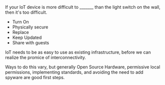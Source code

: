 If your IoT device is more difficult to _______ than the light switch on the wall, then it's too difficult.
* Turn On
* Physically secure
* Replace
* Keep Updated
* Share with guests
  
IoT needs to be as easy to use as existing infrastructure, before we can realize the promice of interconnectivity. 

Ways to do this vary, but generally Open Source Hardware, permissive local permissions, implementing standards, and avoiding the need to add spyware are good first steps. 
